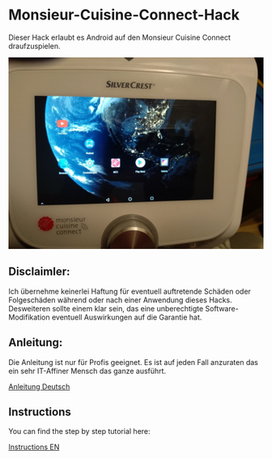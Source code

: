 # Monsieur-Cuisine-Connect-Hack

Dieser Hack erlaubt es Android auf den Monsieur Cuisine Connect draufzuspielen.

![menu](/android.jpg)

## Disclaimler:


Ich übernehme keinerlei Haftung für eventuell auftretende Schäden oder Folgeschäden während oder nach einer Anwendung dieses Hacks.
Desweiteren sollte einem klar sein, das eine unberechtigte Software-Modifikation eventuell Auswirkungen auf die Garantie hat. 
## Anleitung:

Die Anleitung ist nur für Profis geeignet. Es ist auf jeden Fall anzuraten das ein sehr IT-Affiner Mensch das ganze ausführt.

[Anleitung Deutsch](/install_de/readme.md)

## Instructions

You can find the step by step tutorial here:

[Instructions EN](/install_en/readme.md)

